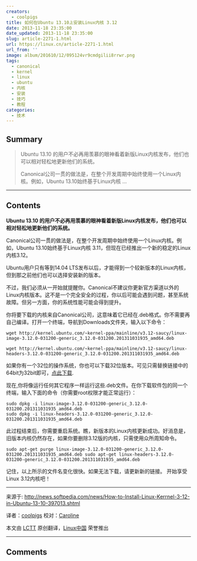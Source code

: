 ```yaml
---
creators:
  - coolpigs
title: 如何在Ubuntu 13.10上安装Linux内核 3.12
date: 2013-11-18 23:35:00
date_updated: 2013-11-18 23:35:00
slug: article-2271-1.html
url: https://linux.cn/article-2271-1.html
url_from: ''
image: album/201610/12/095124vr9cmdgilii8rrwr.png
tags:
  - canonical
  - kernel
  - linux
  - ubuntu
  - 内核
  - 安装
  - 技巧
  - 教程
categories:
  - 技术
---
```


## Summary

> Ubuntu 13.10 的用户不必再用羡慕的眼神看着新版Linux内核发布，他们也可以相对轻松地更新他们的系统。
> 
> Canonical公司一贯的做法是，在整个开发周期中始终使用一个Linux内核。例如，Ubuntu 13.10始终基于Linux内核  ...

***

<!-- more -->

## Contents

**Ubuntu 13.10 的用户不必再用羡慕的眼神看着新版Linux内核发布，他们也可以相对轻松地更新他们的系统。**

Canonical公司一贯的做法是，在整个开发周期中始终使用一个Linux内核。例如，Ubuntu 13.10始终基于Linux内核 3.11，但现在已经推出一个新的稳定的Linux内核3.12。

Ubuntu用户只有等到14.04 LTS发布以后，才能得到一个较新版本的Linux内核，但到那之前他们也可以选择安装新的版本。

不过，我们必须从一开始就提醒你。Canonical不建议你更新官方渠道以外的Linux内核版本。这不是一个完全安全的过程，你以后可能会遇到问题，甚至系统故障。但另一方面，你的系统性能可能会得到提升。

你将要下载的内核来自Canonical公司，这意味着它已经在.deb格式。你不需要再自己编译。打开一个终端，导航到Downloads文件夹，输入以下命令：

```shell
wget http://kernel.ubuntu.com/~kernel-ppa/mainline/v3.12-saucy/linux-image-3.12.0-031200-generic_3.12.0-031200.201311031935_amd64.deb

wget http://kernel.ubuntu.com/~kernel-ppa/mainline/v3.12-saucy/linux-headers-3.12.0-031200-generic_3.12.0-031200.201311031935_amd64.deb
```

如果你有一个32位的操作系统，你也可以下载32位版本。可见只需替换链接中的64bit为32bit即可，[点此下载](http://kernel.ubuntu.com/%7Ekernel-ppa/mainline/v3.12-saucy/).

现在,你将像运行任何其它程序一样运行这些.deb文件。在你下载软件包的同一个终端，输入下面的命令（你需要root权限才能正常运行）：

```shell
sudo dpkg -i linux-image-3.12.0-031200-generic_3.12.0-031200.201311031935_amd64.deb
sudo dpkg -i linux-headers-3.12.0-031200-generic_3.12.0-031200.201311031935_amd64.deb
```

此过程结束后，你需要重启系统。瞧，新版本的Linux内核更新成功。好消息是，旧版本内核仍然存在，如果你要删除3.12版的内核，只需使用众所周知命令。

```shell
sudo apt-get purge linux-image-3.12.0-031200-generic_3.12.0-031200.201311031935_amd64.deb sudo apt-get linux-headers-3.12.0-031200-generic_3.12.0-031200.201311031935_amd64.deb 
```

记住，以上所示的文件名变化很快。如果无法下载，请更新新的链接。 开始享受Linux 3.12内核吧！

---

来源于: <http://news.softpedia.com/news/How-to-Install-Linux-Kerrnel-3-12-in-Ubuntu-13-10-397013.shtml>

译者：[coolpigs](https://github.com/coolpigs) 校对：[Caroline](https://github.com/carolinewuyan)

本文由 [LCTT](https://github.com/LCTT/TranslateProject) 原创翻译，[Linux中国](https://linux.cn/) 荣誉推出

***

## Comments
